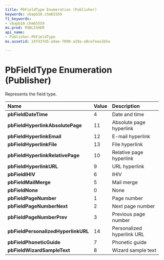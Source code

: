 ```yaml
---
title: PbFieldType Enumeration (Publisher)
keywords: vbapb10.chm65559
f1_keywords:
- vbapb10.chm65559
ms.prod: PUBLISHER
api_name:
- Publisher.PbFieldType
ms.assetid: 24fd37d5-a9ae-7098-a19a-a0ce7eee1b5a

---
```



# PbFieldType Enumeration (Publisher)

Represents the field type. 



|**Name**|**Value**|**Description**|
|:-----|:-----|:-----|
| **pbFieldDateTime**|4|Date and time|
| **pbFieldHyperlinkAbsolutePage**|11| Absolute page hyperlink|
| **pbFieldHyperlinkEmail**|12|E-mail hyperlink|
| **pbFieldHyperlinkFile**|13|File hyperlink|
| **pbFieldHyperlinkRelativePage**|10|Relative page hyperlink|
| **pbFieldHyperlinkURL**|9|URL hyperlink|
| **pbFieldIHIV**|6|IHIV|
| **pbFieldMailMerge**|5|Mail merge|
| **pbFieldNone**|0|None|
| **pbFieldPageNumber**|1|Page number|
| **pbFieldPageNumberNext**|2|Next page number|
| **pbFieldPageNumberPrev**|3|Previous page number|
| **pbFieldPersonalizedHyperlinkURL**|14|Personalized hyperlink URL|
| **pbFieldPhoneticGuide**|7|Phonetic guide|
| **pbFieldWizardSampleText**|8|Wizard sample text|

